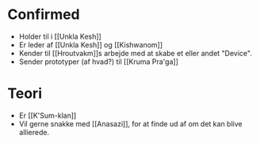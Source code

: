 # Confirmed
- Holder til i [[Unkla Kesh]]
- Er leder af [[Unkla Kesh]] og [[Kishwanom]]
- Kender til [[Hroutvakm]]s arbejde med at skabe et eller andet "Device".
- Sender prototyper (af hvad?) til [[Kruma Pra'ga]]

# Teori
- Er [[K'Sum-klan]]
- Vil gerne snakke med [[Anasazi]], for at finde ud af om det kan blive allierede.